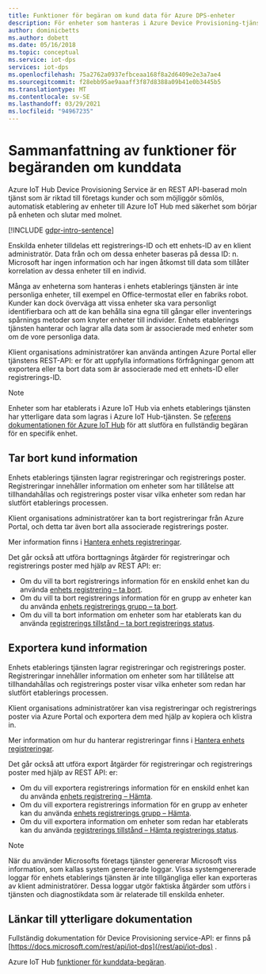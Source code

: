 ```yaml
---
title: Funktioner för begäran om kund data för Azure DPS-enheter
description: För enheter som hanteras i Azure Device Provisioning-tjänsten (DPS) som är personliga visar den här artikeln administratörer hur man exporterar eller tar bort personliga data.
author: dominicbetts
ms.author: dobett
ms.date: 05/16/2018
ms.topic: conceptual
ms.service: iot-dps
services: iot-dps
ms.openlocfilehash: 75a2762a0937efbceaa168f8a2d6409e2e3a7ae4
ms.sourcegitcommit: f28ebb95ae9aaaff3f87d8388a09b41e0b3445b5
ms.translationtype: MT
ms.contentlocale: sv-SE
ms.lasthandoff: 03/29/2021
ms.locfileid: "94967235"
---
```

# <a name="summary-of-customer-data-request-features"></a>Sammanfattning av funktioner för begäranden om kunddata

Azure IoT Hub Device Provisioning Service är en REST API-baserad moln tjänst som är riktad till företags kunder och som möjliggör sömlös, automatisk etablering av enheter till Azure IoT Hub med säkerhet som börjar på enheten och slutar med molnet.

[!INCLUDE [gdpr-intro-sentence](../../includes/gdpr-intro-sentence.md)]

Enskilda enheter tilldelas ett registrerings-ID och ett enhets-ID av en klient administratör. Data från och om dessa enheter baseras på dessa ID: n. Microsoft har ingen information och har ingen åtkomst till data som tillåter korrelation av dessa enheter till en individ.

Många av enheterna som hanteras i enhets etablerings tjänsten är inte personliga enheter, till exempel en Office-termostat eller en fabriks robot. Kunder kan dock överväga att vissa enheter ska vara personligt identifierbara och att de kan behålla sina egna till gångar eller inventerings spårnings metoder som knyter enheter till individer. Enhets etablerings tjänsten hanterar och lagrar alla data som är associerade med enheter som om de vore personliga data.

Klient organisations administratörer kan använda antingen Azure Portal eller tjänstens REST-API: er för att uppfylla informations förfrågningar genom att exportera eller ta bort data som är associerade med ett enhets-ID eller registrerings-ID.

> [!NOTE]
> Enheter som har etablerats i Azure IoT Hub via enhets etablerings tjänsten har ytterligare data som lagras i Azure IoT Hub-tjänsten. Se [referens dokumentationen för Azure IoT Hub](../iot-hub/iot-hub-customer-data-requests.md) för att slutföra en fullständig begäran för en specifik enhet.

## <a name="deleting-customer-data"></a>Tar bort kund information

Enhets etablerings tjänsten lagrar registreringar och registrerings poster. Registreringar innehåller information om enheter som har tillåtelse att tillhandahållas och registrerings poster visar vilka enheter som redan har slutfört etablerings processen.

Klient organisations administratörer kan ta bort registreringar från Azure Portal, och detta tar även bort alla associerade registrerings poster.

Mer information finns i [Hantera enhets registreringar](how-to-manage-enrollments.md).

Det går också att utföra borttagnings åtgärder för registreringar och registrerings poster med hjälp av REST API: er:

* Om du vill ta bort registrerings information för en enskild enhet kan du använda [enhets registrering – ta bort](/rest/api/iot-dps/deleteindividualenrollment/deleteindividualenrollment).
* Om du vill ta bort registrerings information för en grupp av enheter kan du använda [enhets registrerings grupp – ta bort](/rest/api/iot-dps/deleteenrollmentgroup/deleteenrollmentgroup).
* Om du vill ta bort information om enheter som har etablerats kan du använda [registrerings tillstånd – ta bort registrerings status](/rest/api/iot-dps/deletedeviceregistrationstate/deletedeviceregistrationstate).

## <a name="exporting-customer-data"></a>Exportera kund information

Enhets etablerings tjänsten lagrar registreringar och registrerings poster. Registreringar innehåller information om enheter som har tillåtelse att tillhandahållas och registrerings poster visar vilka enheter som redan har slutfört etablerings processen.

Klient organisations administratörer kan visa registreringar och registrerings poster via Azure Portal och exportera dem med hjälp av kopiera och klistra in.

Mer information om hur du hanterar registreringar finns i [Hantera enhets registreringar](how-to-manage-enrollments.md).

Det går också att utföra export åtgärder för registreringar och registrerings poster med hjälp av REST API: er:

* Om du vill exportera registrerings information för en enskild enhet kan du använda [enhets registrering – Hämta](/rest/api/iot-dps/getindividualenrollment/getindividualenrollment).
* Om du vill exportera registrerings information för en grupp av enheter kan du använda [enhets registrerings grupp – Hämta](/rest/api/iot-dps/getenrollmentgroup/getenrollmentgroup).
* Om du vill exportera information om enheter som redan har etablerats kan du använda [registrerings tillstånd – Hämta registrerings status](/rest/api/iot-dps/getdeviceregistrationstate/getdeviceregistrationstate).

> [!NOTE]
> När du använder Microsofts företags tjänster genererar Microsoft viss information, som kallas system genererade loggar. Vissa systemgenererade loggar för enhets etablerings tjänsten är inte tillgängliga eller kan exporteras av klient administratörer. Dessa loggar utgör faktiska åtgärder som utförs i tjänsten och diagnostikdata som är relaterade till enskilda enheter.

## <a name="links-to-additional-documentation"></a>Länkar till ytterligare dokumentation

Fullständig dokumentation för Device Provisioning service-API: er finns på [https://docs.microsoft.com/rest/api/iot-dps](/rest/api/iot-dps) .

Azure IoT Hub [funktioner för kunddata-begäran](../iot-hub/iot-hub-customer-data-requests.md).